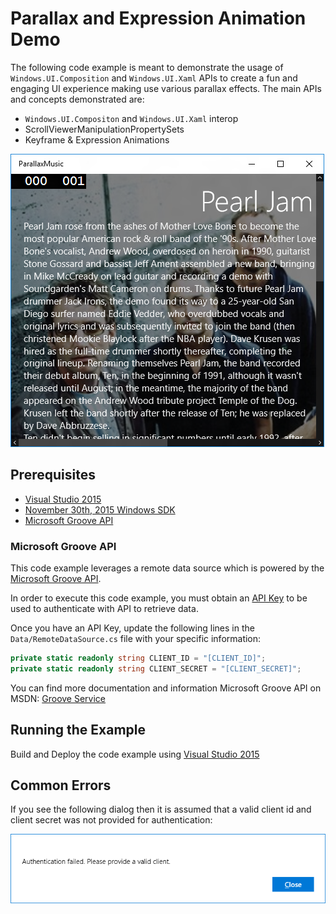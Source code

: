 # Parallax and Expression Animation Demo
The following code example is meant to demonstrate the usage of `Windows.UI.Composition` and `Windows.UI.Xaml` APIs to create a fun and engaging UI experience making use various parallax effects. The main APIs and concepts demonstrated are:
- `Windows.UI.Compositon` and `Windows.UI.Xaml` interop
- ScrollViewerManipulationPropertySets
- Keyframe & Expression Animations

![Demo Screenshot](screenshots/screenshot.png)

## Prerequisites
- [Visual Studio 2015](https://www.visualstudio.com)
- [November 30th, 2015 Windows SDK](https://dev.windows.com/en-us/downloads)
- [Microsoft Groove API](https://music.microsoft.com/developer)

### Microsoft Groove API
This code example leverages a remote data source which is powered by the [Microsoft Groove API](https://music.microsoft.com/developer).

In order to execute this code example, you must obtain an [API Key](https://datamarket.azure.com/dataset/xboxmusic/XboxMusicPlatform) to be used to authenticate with API to retrieve data.

Once you have an API Key, update the following lines in the `Data/RemoteDataSource.cs` file with your specific information:

```csharp
private static readonly string CLIENT_ID = "[CLIENT_ID]";
private static readonly string CLIENT_SECRET = "[CLIENT_SECRET]";
```

You can find more documentation and information Microsoft Groove API on MSDN: [Groove Service](https://msdn.microsoft.com/en-us/library/dn546696.aspx)

## Running the Example
Build and Deploy the code example using [Visual Studio 2015](https://www.visualstudio.com) 

## Common Errors
If you see the following dialog then it is assumed that a valid client id and client secret was not provided for authentication:

![Error Dialog](screenshots/clientError.png)        